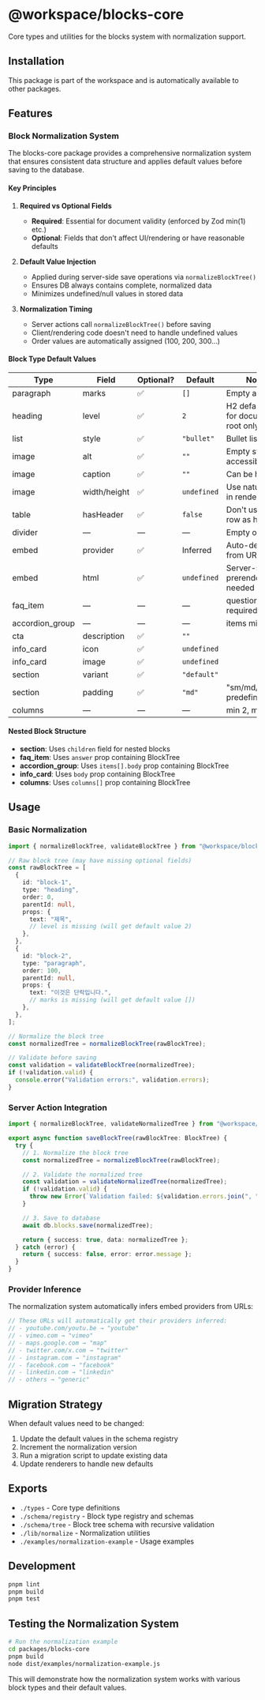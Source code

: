 # @workspace/blocks-core

Core types and utilities for the blocks system with normalization support.

## Installation

This package is part of the workspace and is automatically available to other packages.

## Features

### Block Normalization System

The blocks-core package provides a comprehensive normalization system that ensures consistent data structure and applies default values before saving to the database.

#### Key Principles

1. **Required vs Optional Fields**

   - **Required**: Essential for document validity (enforced by Zod min(1) etc.)
   - **Optional**: Fields that don't affect UI/rendering or have reasonable defaults

2. **Default Value Injection**

   - Applied during server-side save operations via `normalizeBlockTree()`
   - Ensures DB always contains complete, normalized data
   - Minimizes undefined/null values in stored data

3. **Normalization Timing**
   - Server actions call `normalizeBlockTree()` before saving
   - Client/rendering code doesn't need to handle undefined values
   - Order values are automatically assigned (100, 200, 300...)

#### Block Type Default Values

| Type            | Field        | Optional? | Default     | Notes                                 |
| --------------- | ------------ | --------- | ----------- | ------------------------------------- |
| paragraph       | marks        | ✅        | `[]`        | Empty array                           |
| heading         | level        | ✅        | `2`         | H2 default, H1 for document root only |
| list            | style        | ✅        | `"bullet"`  | Bullet list default                   |
| image           | alt          | ✅        | `""`        | Empty string for accessibility        |
| image           | caption      | ✅        | `""`        | Can be hidden                         |
| image           | width/height | ✅        | `undefined` | Use natural size in renderer          |
| table           | hasHeader    | ✅        | `false`     | Don't use first row as header         |
| divider         | —            | —         | —           | Empty object                          |
| embed           | provider     | ✅        | Inferred    | Auto-detect from URL                  |
| embed           | html         | ✅        | `undefined` | Server-side prerender if needed       |
| faq_item        | —            | —         | —           | question/answer required              |
| accordion_group | —            | —         | —           | items min 1                           |
| cta             | description  | ✅        | `""`        |                                       |
| info_card       | icon         | ✅        | `undefined` |                                       |
| info_card       | image        | ✅        | `undefined` |                                       |
| section         | variant      | ✅        | `"default"` |                                       |
| section         | padding      | ✅        | `"md"`      | "sm/md/lg" predefined                 |
| columns         | —            | —         | —           | min 2, max 3                          |

#### Nested Block Structure

- **section**: Uses `children` field for nested blocks
- **faq_item**: Uses `answer` prop containing BlockTree
- **accordion_group**: Uses `items[].body` prop containing BlockTree
- **info_card**: Uses `body` prop containing BlockTree
- **columns**: Uses `columns[]` prop containing BlockTree

## Usage

### Basic Normalization

```typescript
import { normalizeBlockTree, validateBlockTree } from "@workspace/blocks-core";

// Raw block tree (may have missing optional fields)
const rawBlockTree = [
  {
    id: "block-1",
    type: "heading",
    order: 0,
    parentId: null,
    props: {
      text: "제목",
      // level is missing (will get default value 2)
    },
  },
  {
    id: "block-2",
    type: "paragraph",
    order: 100,
    parentId: null,
    props: {
      text: "이것은 단락입니다.",
      // marks is missing (will get default value [])
    },
  },
];

// Normalize the block tree
const normalizedTree = normalizeBlockTree(rawBlockTree);

// Validate before saving
const validation = validateBlockTree(normalizedTree);
if (!validation.valid) {
  console.error("Validation errors:", validation.errors);
}
```

### Server Action Integration

```typescript
import { normalizeBlockTree, validateNormalizedTree } from "@workspace/blocks-core";

export async function saveBlockTree(rawBlockTree: BlockTree) {
  try {
    // 1. Normalize the block tree
    const normalizedTree = normalizeBlockTree(rawBlockTree);

    // 2. Validate the normalized tree
    const validation = validateNormalizedTree(normalizedTree);
    if (!validation.valid) {
      throw new Error(`Validation failed: ${validation.errors.join(", ")}`);
    }

    // 3. Save to database
    await db.blocks.save(normalizedTree);

    return { success: true, data: normalizedTree };
  } catch (error) {
    return { success: false, error: error.message };
  }
}
```

### Provider Inference

The normalization system automatically infers embed providers from URLs:

```typescript
// These URLs will automatically get their providers inferred:
// - youtube.com/youtu.be → "youtube"
// - vimeo.com → "vimeo"
// - maps.google.com → "map"
// - twitter.com/x.com → "twitter"
// - instagram.com → "instagram"
// - facebook.com → "facebook"
// - linkedin.com → "linkedin"
// - others → "generic"
```

## Migration Strategy

When default values need to be changed:

1. Update the default values in the schema registry
2. Increment the normalization version
3. Run a migration script to update existing data
4. Update renderers to handle new defaults

## Exports

- `./types` - Core type definitions
- `./schema/registry` - Block type registry and schemas
- `./schema/tree` - Block tree schema with recursive validation
- `./lib/normalize` - Normalization utilities
- `./examples/normalization-example` - Usage examples

## Development

```bash
pnpm lint
pnpm build
pnpm test
```

## Testing the Normalization System

```bash
# Run the normalization example
cd packages/blocks-core
pnpm build
node dist/examples/normalization-example.js
```

This will demonstrate how the normalization system works with various block types and their default values.

